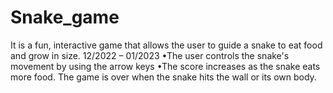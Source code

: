 # Snake_game
It is a fun, interactive game that allows the user to guide a snake to eat food and grow in size. 12/2022 – 01/2023 •The user controls the snake's movement by using the arrow keys •The score increases as the snake eats more food. The game is over when the snake hits the wall or its own body.
